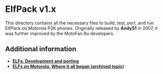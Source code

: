 ElfPack v1.x
============

This directory contains all the necessary files to build, test, port, and run ElfPack on Motorola P2K phones. Originally released by **Andy51** in 2007, it was further improved by the MotoFan.Ru developers.

## Additional information

* **[ELFs, Development and porting](https://forum.motofan.ru/index.php?showforum=184)**
* **[ELFs on Motorola, Where it all began (archived topic)](https://forum.motofan.ru/index.php?showtopic=93498)**
